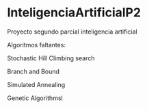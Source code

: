 # InteligenciaArtificialP2
Proyecto segundo parcial inteligencia artificial

Algoritmos faltantes: 

Stochastic Hill Climbing search

Branch and Bound

Simulated Annealing

Genetic Algorithmsl
